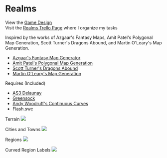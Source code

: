 # Realms

View the [Game Design](game-design)  
Visit the [Realms Trello Page](https://trello.com/b/SoUEo0DZ/realms) where I organize my tasks

Inspired by the works of Azgaar's Fantasy Maps, Amit Patel's Polygonal Map Generation, Scott Turner's Dragons Abound, and Martin O'Leary's Map Generation.  
- [Azgaar's Fantasy Map Generator](https://azgaar.wordpress.com/)  
- [Amit Patel's Polygonal Map Generation](http://www-cs-students.stanford.edu/~amitp/game-programming/polygon-map-generation/)  
- [Scott Turner's Dragons Abound](https://heredragonsabound.blogspot.com/)  
- [Martin O'Leary's Map Generation](http://mewo2.com/notes/terrain/)  

Requires (Included)
- [AS3 Delaunay](http://nodename.github.io/as3delaunay/)
- [Greensock](https://greensock.com/tweenlite-as)
- [Andy Woodruff's Continuous Curves](http://www.cartogrammar.com/blog/continuous-curves-with-actionscript-3/)
- Flash.swc

Terrain
[![](https://i.imgur.com/bhQAk2U.png)](https://i.imgur.com/bhQAk2U.png)

Cities and Towns
[![](https://i.imgur.com/8E2PJyE.png)](https://i.imgur.com/8E2PJyE.png)

Regions
[![](https://i.imgur.com/cSK6nF2.png)](https://i.imgur.com/cSK6nF2.png)

Curved Region Labels
[![](https://i.imgur.com/IzoHhkt.png)](https://i.imgur.com/IzoHhkt.png)
